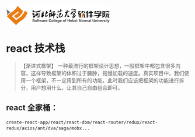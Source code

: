![](logo.png)
# **react 技术栈**
> 【渐进式框架】 一种最流行的框架设计思想，一般框架中都包含很多内容，这样导致框架的体积过于臃肿，拖慢加载的速度。真实项目中，我们使用一个框架，不一定用到所有的功能，此时我们应该把框架的功能进行拆分，用户想用什么，让其自己自由组合即可。
## react 全家桶：
```
create-react-app/react/react-dom/react-router/redux/react-redux/axios/ant/dva/saga/mobx...
```